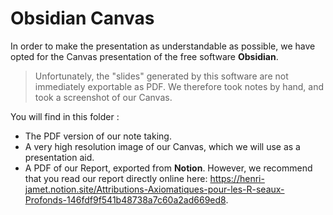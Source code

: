 # Obsidian Canvas

In order to make the presentation as understandable as possible, we have opted for the Canvas presentation of the free software **Obsidian**.
> Unfortunately, the "slides" generated by this software are not immediately exportable as PDF. We therefore took notes by hand, and took a screenshot of our Canvas.
 
You will find in this folder :
- The PDF version of our note taking.
- A very high resolution image of our Canvas, which we will use as a presentation aid.
- A PDF of our Report, exported from **Notion**. However, we recommend that you read our report directly online here: https://henri-jamet.notion.site/Attributions-Axiomatiques-pour-les-R-seaux-Profonds-146fdf9f541b48738a7c60a2ad669ed8.

